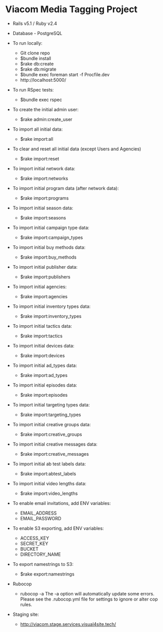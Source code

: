 # Viacom Media Tagging Project

* Rails v5.1 / Ruby v2.4
* Database - PostgreSQL

* To run locally:
  * Git clone repo
  * $bundle install
  * $rake db:create
  * $rake db:migrate
  * $bundle exec foreman start -f Procfile.dev
  * http://localhost:5000/

* To run RSpec tests:
  * $bundle exec rspec

* To create the initial admin user:
  * $rake admin:create_user

* To import all initial data:
  * $rake import:all

* To clear and reset all initial data (except Users and Agencies)
  * $rake import:reset

* To import initial network data:
  * $rake import:networks

* To import initial program data (after network data):
  * $rake import:programs

* To import initial season data:
  * $rake import:seasons

* To import initial campaign type data:
  * $rake import:campaign_types

* To import initial buy methods data:
  * $rake import:buy_methods

* To import initial publisher data:
  * $rake import:publishers

* To import initial agencies:
  * $rake import:agencies

* To import initial inventory types data:
  * $rake import:inventory_types

* To import initial tactics data:
  * $rake import:tactics

* To import initial devices data:
  * $rake import:devices

* To import initial ad_types data:
  * $rake import:ad_types

* To import initial episodes data:
  * $rake import:episodes

* To import initial targeting types data:
  * $rake import:targeting_types

* To import initial creative groups data:
  * $rake import:creative_groups

* To import initial creative messages data:
  * $rake import:creative_messages

* To import initial ab test labels data:
  * $rake import:abtest_labels

* To import initial video lengths data:
  * $rake import:video_lengths

* To enable email invitations, add ENV variables:
  * EMAIL_ADDRESS
  * EMAIL_PASSWORD

* To enable S3 exporting, add ENV variables:
  * ACCESS_KEY
  * SECRET_KEY
  * BUCKET
  * DIRECTORY_NAME

* To export namestrings to S3:
  * $rake export:namestrings

* Rubocop
  * rubocop -a
    The -a option will automatically update some errors. Please see the
    .rubocop.yml file for settings to ignore or alter cop rules.

* Staging site:
  * http://viacom.stage.services.visual4site.tech/
